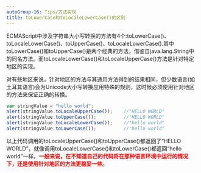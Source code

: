 ```yaml
---
autoGroup-16: Tips/方法实现
title: toLowerCase和toLocaleLowerCase()的区别
---
```

ECMAScript中涉及字符串大小写转换的方法有4个:toLowerCase()、toLocaleLowerCase()、toUpperCase()、toLocaleLowerCase().其中toLowerCase()和toUpperCase()是两个经典的方法，借鉴自java.lang.String中的同名方法。而toLocaleLowerCase()和toLocaleUpperCase()方法是针对特定地区的实现。

对有些地区来说，针对地区的方法与其通用方法得到的结果相同，但少数语言(如土耳其语言)会为Unicode大小写转换应用特殊的规则，这时候必须使用针对地区的方法来保证正确的转换。

```js
var stringValue = "hello world";
alert(stringValue.toLocaleUpperCase());    //"HELLO WORLD"
alert(stringValue.toUpperCase());          //"HELLO WORLD"
alert(stringValue.toLocaleLowerCase());    //"hello world"
alert(stringValue.toLowerCase());          //"hello world"
```
以上代码调用的toLocaleUpperCase()和toUpperCase()都返回了“HELLO WORLD”，就像调用toLocaleLowerCase()和toLowerCase()都返回“hello world”一样。<span style="color: red">**一般来说，在不知道自己的代码将在那种语言环境中运行的情况下，还是使用针对地区的方法更稳妥一些**</span>。
